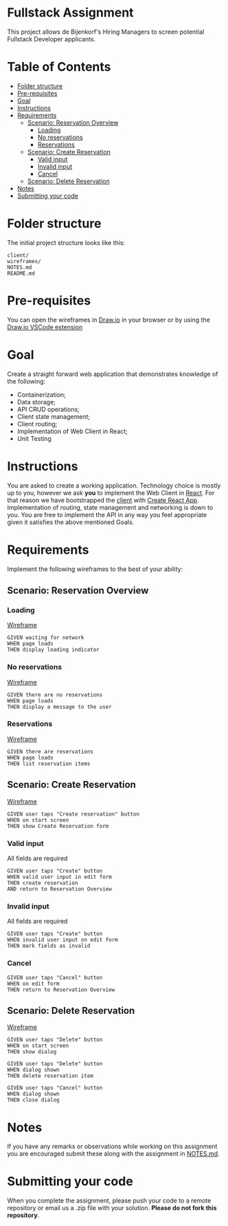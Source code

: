 # Fullstack Assignment <!-- omit in toc -->
This project allows de Bijenkorf's Hiring Managers to screen potential Fullstack Developer applicants.

# Table of Contents <!-- omit in toc -->
- [Folder structure](#folder-structure)
- [Pre-requisites](#pre-requisites)
- [Goal](#goal)
- [Instructions](#instructions)
- [Requirements](#requirements)
  - [Scenario: Reservation Overview](#scenario-reservation-overview)
    - [Loading](#loading)
    - [No reservations](#no-reservations)
    - [Reservations](#reservations)
  - [Scenario: Create Reservation](#scenario-create-reservation)
    - [Valid input](#valid-input)
    - [Invalid input](#invalid-input)
    - [Cancel](#cancel)
  - [Scenario: Delete Reservation](#scenario-delete-reservation)
- [Notes](#notes)
- [Submitting your code](#submitting-your-code)

# Folder structure
The initial project structure looks like this:
```
client/
wireframes/
NOTES.md
README.md
```

# Pre-requisites
You can open the wireframes in [Draw.io](https://app.diagrams.net/) in your browser or by using the [Draw.io VSCode extension](https://marketplace.visualstudio.com/items?itemName=hediet.vscode-drawio)

# Goal
Create a straight forward web application that demonstrates knowledge of the following:

- Containerization;
- Data storage;
- API CRUD operations;
- Client state management;
- Client routing;
- Implementation of Web Client in React;
- Unit Testing

# Instructions
You are asked to create a working application. Technology choice is mostly up to you, however we ask **you** to implement the Web Client in [React](https://reactjs.org/). For that reason we have bootstrapped the [client](./client) with [Create React App](https://create-react-app.dev/). Implementation of routing, state management and networking is down to you. You are free to implement the API in any way you feel appropriate given it satisfies the above mentioned Goals.

# Requirements
Implement the following wireframes to the best of your ability:

## Scenario: Reservation Overview

### Loading
[Wireframe](./wireframes/reservation-overview--loading.drawio)

```
GIVEN waiting for network
WHEN page loads
THEN display loading indicator
```

### No reservations
[Wireframe](./wireframes/reservation-overview--no-reservations.drawio)

```
GIVEN there are no reservations
WHEN page loads
THEN display a message to the user
```

### Reservations
[Wireframe](./wireframes/reservation-overview--reservations.drawio)

```
GIVEN there are reservations
WHEN page loads
THEN list reservation items
```


## Scenario: Create Reservation
[Wireframe](./wireframes/reservation-create.drawio)

```
GIVEN user taps "Create reservation" button
WHEN on start screen
THEN show Create Reservation form
```

### Valid input
All fields are required

```
GIVEN user taps "Create" button
WHEN valid user input in edit form
THEN create reservation
AND return to Reservation Overview
```

### Invalid input
All fields are required

```
GIVEN user taps "Create" button
WHEN invalid user input on edit form
THEN mark fields as invalid
```

### Cancel
```
GIVEN user taps "Cancel" button
WHEN on edit form
THEN return to Reservation Overview
```

## Scenario: Delete Reservation
[Wireframe](./wireframes/reservation-delete.drawio)
```
GIVEN user taps "Delete" button
WHEN on start screen
THEN show dialog
```

```
GIVEN user taps "Delete" button
WHEN dialog shown
THEN delete reservation item
```

```
GIVEN user taps "Cancel" button
WHEN dialog shown
THEN close dialog
```

# Notes
If you have any remarks or observations while working on this assignment you are encouraged submit these along with the assignment in [NOTES.md](./NOTES.md).

# Submitting your code
When you complete the assignment, please push your code to a remote repository or email us a .zip file with your solution. **Please do not fork this repository**.
